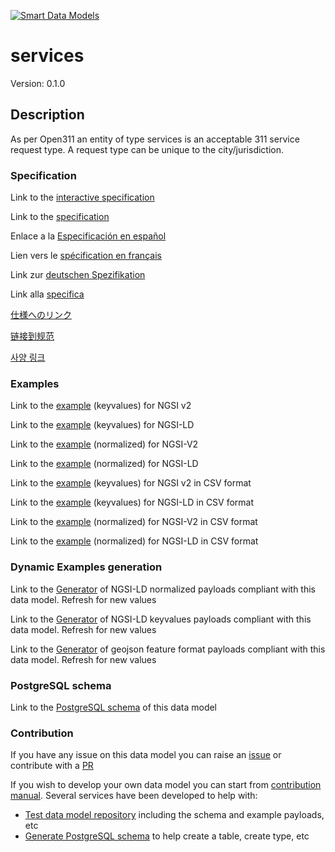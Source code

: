 [![Smart Data Models](https://smartdatamodels.org/wp-content/uploads/2022/01/SmartDataModels_logo.png "Logo")](https://smartdatamodels.org)
# services
Version: 0.1.0

## Description 

As per Open311 an entity of type services is an acceptable 311 service request type. A request type can be unique to the city/jurisdiction.
### Specification

Link to the [interactive specification](https://swagger.lab.fiware.org/?url=https://smart-data-models.github.io/dataModel.IssueTracking/services/swagger.yaml)

Link to the [specification](https://github.com/smart-data-models/dataModel.IssueTracking/blob/master/services/doc/spec.md)

Enlace a la [Especificación en español](https://github.com/smart-data-models/dataModel.IssueTracking/blob/master/services/doc/spec_ES.md)

Lien vers le [spécification en français](https://github.com/smart-data-models/dataModel.IssueTracking/blob/master/services/doc/spec_FR.md)

Link zur [deutschen Spezifikation](https://github.com/smart-data-models/dataModel.IssueTracking/blob/master/services/doc/spec_DE.md)

Link alla [specifica](https://github.com/smart-data-models/dataModel.IssueTracking/blob/master/services/doc/spec_IT.md)

[仕様へのリンク](https://github.com/smart-data-models/dataModel.IssueTracking/blob/master/services/doc/spec_JA.md)

[链接到规范](https://github.com/smart-data-models/dataModel.IssueTracking/blob/master/services/doc/spec_ZH.md)

[사양 링크](https://github.com/smart-data-models/dataModel.IssueTracking/blob/master/services/doc/spec_KO.md)
### Examples

Link to the [example](https://smart-data-models.github.io/dataModel.IssueTracking/services/examples/example.json) (keyvalues) for NGSI v2

Link to the [example](https://smart-data-models.github.io/dataModel.IssueTracking/services/examples/example.jsonld) (keyvalues) for NGSI-LD

Link to the [example](https://smart-data-models.github.io/dataModel.IssueTracking/services/examples/example-normalized.json) (normalized) for NGSI-V2

Link to the [example](https://smart-data-models.github.io/dataModel.IssueTracking/services/examples/example-normalized.jsonld) (normalized) for NGSI-LD

Link to the [example](https://github.com/smart-data-models/dataModel.IssueTracking/blob/master/services/examples/example.json.csv) (keyvalues) for NGSI v2 in CSV format

Link to the [example](https://github.com/smart-data-models/dataModel.IssueTracking/blob/master/services/examples/example.jsonld.csv) (keyvalues) for NGSI-LD in CSV format

Link to the [example](https://github.com/smart-data-models/dataModel.IssueTracking/blob/master/services/examples/example-normalized.json.csv) (normalized) for NGSI-V2 in CSV format

Link to the [example](https://github.com/smart-data-models/dataModel.IssueTracking/blob/master/services/examples/example-normalized.jsonld.csv) (normalized) for NGSI-LD in CSV format
### Dynamic Examples generation

Link to the [Generator](https://smartdatamodels.org/extra/ngsi-ld_generator.php?schemaUrl=https://raw.githubusercontent.com/smart-data-models/dataModel.IssueTracking/master/services/schema.json&email=info@smartdatamodels.org) of NGSI-LD normalized payloads compliant with this data model. Refresh for new values

Link to the [Generator](https://smartdatamodels.org/extra/ngsi-ld_generator_keyvalues.php?schemaUrl=https://raw.githubusercontent.com/smart-data-models/dataModel.IssueTracking/master/services/schema.json&email=info@smartdatamodels.org) of NGSI-LD keyvalues payloads compliant with this data model. Refresh for new values

Link to the [Generator](https://smartdatamodels.org/extra/geojson_features_generator.php?schemaUrl=https://raw.githubusercontent.com/smart-data-models/dataModel.IssueTracking/master/services/schema.json&email=info@smartdatamodels.org) of geojson feature format payloads compliant with this data model. Refresh for new values
### PostgreSQL schema

Link to the [PostgreSQL schema](https://github.com/smart-data-models/dataModel.IssueTracking/blob/master/services/schema.sql) of this data model
### Contribution

 If you have any issue on this data model you can raise an [issue](https://github.com/smart-data-models/dataModel.IssueTracking/issues)  or contribute with a [PR](https://github.com/smart-data-models/dataModel.IssueTracking/pulls)

 If you wish to develop your own data model you can start from [contribution manual](https://bit.ly/contribution_manual). Several services have been developed to help with: 
 - [Test data model repository](https://smartdatamodels.org/index.php/data-models-contribution-api/) including the schema and example payloads, etc
 - [Generate PostgreSQL schema](https://smartdatamodels.org/index.php/sql-service/) to help create a table, create type, etc